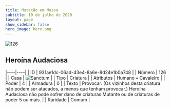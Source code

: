 ```yaml
---
title: Mutação em Massa
subtitle: 10 de julho de 2020
layout: page
show_sidebar: false
hero_image: hero.png
---
```


![126](https://cdn.keyforgegame.com/media/card_front/pt/479_126_8654CP76HG8_pt.png)

## Heroína Audaciosa

|----|----|
| ID | 931ae1dc-06ad-43e4-8a6e-8d24e1b0a748 |
| Número | 126 |
| Casa | ![Sanctum](https://archonarcana.com/images/thumb/c/c7/Sanctum.png/22px-Sanctum.png "Santuário") |
| Tipo | Criatura |
| Atributos | Humano • Cavaleiro |
| Poder | 4 |
| Armadura | 0 |
| Texto | Provocar. (Os vizinhos desta criatura não podem ser atacados, a menos que tenham provocar.)  Heroína Audaciosa não pode sofrer dano de criaturas Mutante ou de criaturas de poder 5 ou mais. |
| Raridade | Comum |
